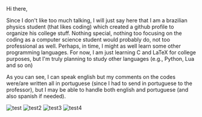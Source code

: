 Hi there,


Since I don't like too much talking, I will just say here that I am a brazilian physics student (that likes coding) which created a github profile to organize his college stuff.
Nothing special, nothing too focusing on the coding as a computer science student would probably do, not too professional as well. Perhaps,
in time, I might as well learn some other programming languages. For now, I am just learning C and LaTeX for college purposes, but I'm truly planning to study other languages
(e.g., Python, Lua and so on)

As you can see, I can speak english but my comments on the codes were/are written all in portuguese (since I had to send in portuguese to the professor), but I may be able
to handle both english and portuguese (and also spanish if needed). 

![test](https://i.imgur.com/l6Mfyrw.png) ![test2](https://i.imgur.com/jaFSNo6.png) ![test3](https://i.imgur.com/c7FIJIB.png) ![test4](https://i.imgur.com/GcES0FL.png)





